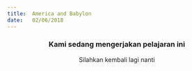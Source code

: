 ```yaml
---
title:  America and Babylon
date:   02/06/2018
---
```


### <center>Kami sedang mengerjakan pelajaran ini</center>
<center>Silahkan kembali lagi nanti</center>